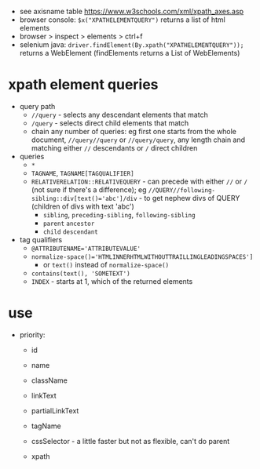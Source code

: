 * see axisname table https://www.w3schools.com/xml/xpath_axes.asp
* browser console: `$x("XPATHELEMENTQUERY")` returns a list of html elements
* browser > inspect > elements > ctrl+f
* selenium java: `driver.findElement(By.xpath("XPATHELEMENTQUERY"));` returns a WebElement (findElements returns a List of WebElements)

# xpath element queries
* query path
  * `//query` - selects any descendant elements that match
  * `/query` - selects direct child elements that match
  * chain any number of queries: eg first one starts from the whole document, `//query//query` or `//query/query`, any length chain and matching either `//` descendants or `/` direct children
* queries
  * `*`
  * `TAGNAME`, `TAGNAME[TAGQUALIFIER]`
  * `RELATIVERELATION::RELATIVEQUERY` - can precede with either `//` or `/` (not sure if there's a difference); eg `//QUERY//following-sibling::div[text()='abc']/div` - to get nephew divs of QUERY (children of divs with text 'abc') 
    * `sibling`, `preceding-sibling`, `following-sibling`
    * `parent` `ancestor`
    * `child` `descendant`
* tag qualifiers
  * `@ATTRIBUTENAME='ATTRIBUTEVALUE'`
  * `normalize-space()='HTMLINNERHTMLWITHOUTTRAILLINGLEADINGSPACES']`
    * or `text()` instead of `normalize-space()`
  * `contains(text(), 'SOMETEXT')`
  * `INDEX` - starts at 1, which of the returned elements
# use
* priority:
  * id
  * name
  * className
  * linkText
  * partialLinkText
  * tagName
 
  * cssSelector - a little faster but not as flexible, can't do parent 
  * xpath 
